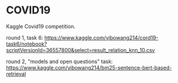 # COVID19
Kaggle Covid19 competition.

round 1, task 6:
https://www.kaggle.com/yibowang214/cord19-task6/notebook?scriptVersionId=36557800&select=result_relation_knn_10.csv

round 2, "models and open questions" task:
https://www.kaggle.com/yibowang214/bm25-sentence-bert-based-retrieval
